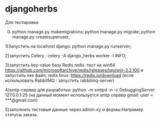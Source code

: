 # djangoherbs


Для тестировки

0) python manage.py makemigrations; python manage.py migrate; python manage.py createsuperuser;

1)Запустить на localhost django: python manage.py runserver;

2)запустить Celery : celery -A django_herbs worker -l INFO;

3)запустить key-value базу Redis redis :тест на win64 https://github.com/microsoftarchive/redis/releases/tag/win-3.2.100 и запустить exe файл; 
redis linux :https://redis.io/download (если использовать RabbitMQ : запустить rabbitmq-server)

4)smtp-сервер для разработки: python -m smtpd -n -c DebuggingServer 127.0.0.1:25 (на данный момент используется smtp сервер gmail: user = ***@gmail.com)

5)заполнить тестовые данные через admin-ку и формы.Например статусы заказа.
